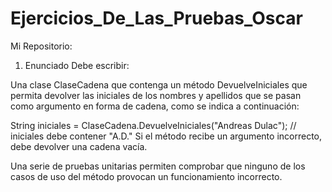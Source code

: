 # Ejercicios_De_Las_Pruebas_Oscar

Mi Repositorio:

1. Enunciado
 Debe escribir:

Una clase ClaseCadena que contenga un método DevuelveIniciales que permita devolver las iniciales de los nombres y apellidos que se pasan como argumento en forma de cadena, como se indica a continuación:

String iniciales = ClaseCadena.DevuelveIniciales("Andreas Dulac"); 
// iniciales debe contener "A.D." 
Si el método recibe un argumento incorrecto, debe devolver una cadena vacía.

Una serie de pruebas unitarias permiten comprobar que ninguno de los casos de uso del método provocan un funcionamiento incorrecto.
